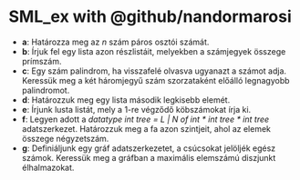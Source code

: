 # SML_ex with @github/nandormarosi

* **a**: Határozza meg az *n* szám páros osztói számát.
* **b**: Írjuk fel egy lista azon részlistáit, melyekben a számjegyek összege prímszám.
* **c**: Egy szám palindrom, ha visszafelé olvasva ugyanazt a számot adja. Keressük meg a két háromjegyű szám szorzataként előálló legnagyobb palindromot.
* **d**: Határozzuk meg egy lista második legkisebb elemét.
* **e**: Írjunk lusta listát, mely a 1-re végződő köbszámokat írja ki.
* **f**: Legyen adott a *datatype int tree = L | N of int \* int tree \* int tree* adatszerkezet. Határozzuk meg a fa azon szintjeit, ahol az elemek összege négyzetszám.
* **g**: Definiáljunk egy gráf adatszerkezetet, a csúcsokat jelöljék egész számok. Keressük meg a gráfban a maximális elemszámú diszjunkt élhalmazokat.
